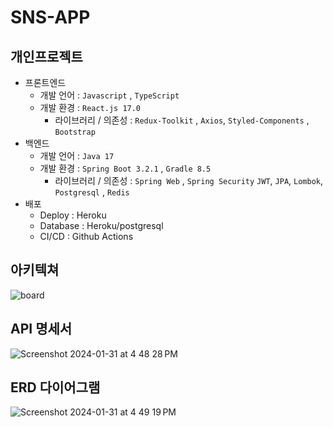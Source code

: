 # SNS-APP

## 개인프로젝트

- 프론트엔드
    - 개발 언어 : `Javascript` , `TypeScript`
    - 개발 환경 : `React.js 17.0`
        - 라이브러리 / 의존성 : `Redux-Toolkit` , `Axios`, `Styled-Components` , `Bootstrap`
- 백엔드
    - 개발 언어 : `Java 17`
    - 개발 환경 : `Spring Boot 3.2.1`  , `Gradle 8.5`
        - 라이브러리 / 의존성 : `Spring Web` , `Spring Security` `JWT`, `JPA`, `Lombok`, `Postgresql` , `Redis`
- 배포
    - Deploy : Heroku
    - Database : Heroku/postgresql
    - CI/CD : Github Actions
 
## 아키텍쳐 

![board](https://github.com/Jundev21/SNS-APP/assets/55421772/6dec4350-db6d-484b-b656-acec654e4cff)

## API 명세서

![Screenshot 2024-01-31 at 4 48 28 PM](https://github.com/Jundev21/SNS-APP/assets/55421772/5a6b3fe0-dab7-4b1f-8b8e-b4fa4f313ce1)

## ERD 다이어그램

![Screenshot 2024-01-31 at 4 49 19 PM](https://github.com/Jundev21/SNS-APP/assets/55421772/b97c6975-f6d6-4deb-9388-e1e0a593b40e)
